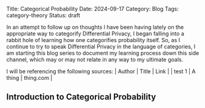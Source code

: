 Title: Categorical Probability
Date: 2024-09-17
Category: Blog
Tags: category-theory
Status: draft

In an attempt to follow up on thoughts I have been having lately on the appropriate way to categorify Differential Privacy, I began falling into a rabbit hole of learning how one categorifies probability itself. So, as I continue to try to speak Differential Privacy in the language of categories, I am starting this blog series to document my learning process down this side channel, which may or may not relate in any way to my ultimate goals.

I will be referencing the following sources:
| Author | Title | Link |
| test 1 | A thing | thing.com |

## Introduction to Categorical Probability 